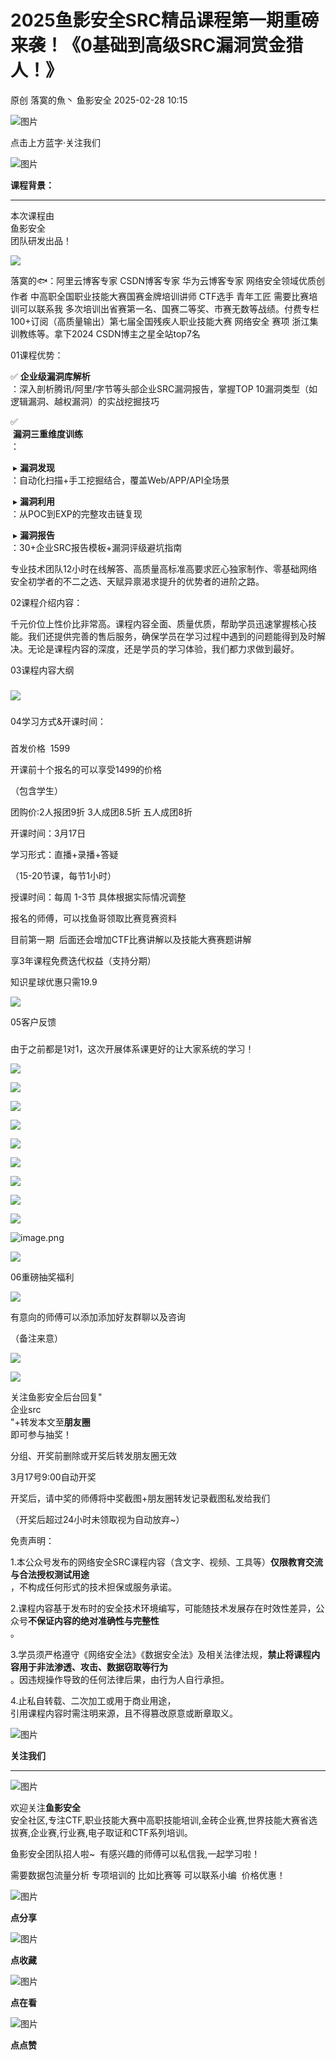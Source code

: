 #  2025鱼影安全SRC精品课程第一期重磅来袭！《0基础到高级SRC漏洞赏金猎人！》   
原创 落寞的魚丶  鱼影安全   2025-02-28 10:15  
  
![图片](https://mmbiz.qpic.cn/mmbiz_gif/iabIwdjuHp2WoekX6fnZ3APEKJwyvmf76EZ0Z309yU3fUicsMz4d7aZ7G41VxQPvKcqmzdqnYwcgWW0V6c8LZBiaQ/640?wx_fmt=gif&from=appmsg&wxfrom=5&wx_lazy=1&tp=webp "")  
  
点击上方蓝字·关注我们  
  
![图片](https://mmbiz.qpic.cn/mmbiz_png/iabIwdjuHp2WoekX6fnZ3APEKJwyvmf76UJkRAKDPDjKG3axl7g9LLia8HaiaQ2faXE5qCxrnRS5TXFK2monKhtdg/640?wx_fmt=other&from=appmsg&wxfrom=5&wx_lazy=1&wx_co=1&tp=webp "")  
  
  
  
**课程背景：**  
  
****  
本次课程由  
鱼影安全  
团队研发出品！  
  
![](https://mmbiz.qpic.cn/mmbiz_png/iabIwdjuHp2Xs55Rf5zUf7GIDz3CicHtGalofk2NdnyyXXn8xVv2o65uiaa1J6pQWyQIUZ7zAZw6apIwL4kfzzboA/640?wx_fmt=png&from=appmsg "")  
  
落寞的🐟：阿里云博客专家 CSDN博客专家 华为云博客专家 网络安全领域优质创作者 中高职全国职业技能大赛国赛金牌培训讲师 CTF选手 青年工匠 需要比赛培训可以联系我 多次培训出省赛第一名、国赛二等奖、市赛无数等战绩。付费专栏100+订阅（高质量输出）第七届全国残疾人职业技能大赛 网络安全 赛项 浙江集训教练等。拿下2024 CSDN博主之星全站top7名  
  
  
01课程优势：  
  
  
  
✅ **企业级漏洞库解析**  
：深入剖析腾讯/阿里/字节等头部企业SRC漏洞报告，掌握TOP 10漏洞类型（如逻辑漏洞、越权漏洞）的实战挖掘技巧  
  
✅  
 **漏洞三重维度训练**  
：  
  
 ▸ **漏洞发现**  
：自动化扫描+手工挖掘结合，覆盖Web/APP/API全场景  
  
 ▸ **漏洞利用**  
：从POC到EXP的完整攻击链复现  
  
 ▸ **漏洞报告**  
：30+企业SRC报告模板+漏洞评级避坑指南  
  
  
专业技术团队12小时在线解答、高质量高标准高要求匠心独家制作、零基础网络安全初学者的不二之选、天赋异禀渴求提升的优势者的进阶之路。  
  
02课程介绍内容：  
  
  
  
千元价位上性价比非常高。课程内容全面、质量优质，帮助学员迅速掌握核心技能。我们还提供完善的售后服务，确保学员在学习过程中遇到的问题能得到及时解决。无论是课程内容的深度，还是学员的学习体验，我们都力求做到最好。  
  
03课程内容大纲  
  
  
###   
  
![](https://mmbiz.qpic.cn/mmbiz_png/iabIwdjuHp2U6y1Xq0xbKlm8iaYZgL3J5icsZtG4O7licP89YYJ5Oz26iaViaaicAaP2Amic6F9rh0iar8REwiaibHfq9qoqw/640?wx_fmt=png&from=appmsg "")  
###   
  
  
04学习方式&开课时间：  
  
  
###   
  
首发价格  1599  
  
开课前十个报名的可以享受1499的价格  
  
（包含学生）  
  
团购价:2人报团9折 3人成团8.5折 五人成团8折  
  
开课时间：3月17日  
  
学习形式：直播+录播+答疑  
  
（15-20节课，每节1小时）  
  
授课时间：每周 1-3节 具体根据实际情况调整  
  
报名的师傅，可以找鱼哥领取比赛竞赛资料  
  
目前第一期  后面还会增加CTF比赛讲解以及技能大赛赛题讲解  
  
享3年课程免费迭代权益（支持分期）  
  
知识星球优惠只需19.9  
  
  
![](https://mmbiz.qpic.cn/mmbiz_jpg/iabIwdjuHp2U6y1Xq0xbKlm8iaYZgL3J5icIw7NhHjmSxct6st6eia9nUbkyNCLhnIUicNPPwaBllXzOZS0qKWhsCyg/640?wx_fmt=jpeg&from=appmsg "")  
  
  
  
05客户反馈  
  
  
###   
  
由于之前都是1对1，这次开展体系课更好的让大家系统的学习！  
  
  
![](https://mmbiz.qpic.cn/mmbiz_png/iabIwdjuHp2Xs55Rf5zUf7GIDz3CicHtGaBKrr2cbPBFMV2E1bpoYYVfgxXRvGr87Ok93qRvUIT7d8LCtTAsYTJg/640?wx_fmt=png&from=appmsg "")  
  
  
  
![](https://mmbiz.qpic.cn/mmbiz_png/iabIwdjuHp2WCl6RlpeKm8k2kT0BQfRibBKn5fiaXmOgdItlbsHIk8RicsZcOvfUpqIYuDicyCgq4nhV8SgtL5libsHw/640?wx_fmt=png&from=appmsg "")  
  
![](https://mmbiz.qpic.cn/mmbiz_png/iabIwdjuHp2WCl6RlpeKm8k2kT0BQfRibBupJEjTSVnc0pUFAGFjVeCibRibLmPx4CJ9ibic8McRiaTHyicjicNWicKOZK9Q/640?wx_fmt=png&from=appmsg "")  
  
  
  
![](https://mmbiz.qpic.cn/mmbiz_png/iabIwdjuHp2WCl6RlpeKm8k2kT0BQfRibBPb2xR1XROr2mCErPfUyibQTc2whHqY1RRMmc7wJmezz4fL3ruCHyUlQ/640?wx_fmt=png&from=appmsg "")  
  
![](https://mmbiz.qpic.cn/mmbiz_png/iabIwdjuHp2WCl6RlpeKm8k2kT0BQfRibBgdTU7iaabBk8xGWktHDn0UZOO1ZSQOct7dVEBdzalz4YLzC9kvJMVkA/640?wx_fmt=png&from=appmsg "")  
  
  
![](https://mmbiz.qpic.cn/mmbiz_png/iabIwdjuHp2U6y1Xq0xbKlm8iaYZgL3J5ic016PTcXf9rLqJdJtWD8xx5h0tnUvDOO9qxzk4v0hKsUTVjJexeCtSA/640?wx_fmt=png&from=appmsg "")  
  
![](https://mmbiz.qpic.cn/mmbiz_jpg/iabIwdjuHp2U6y1Xq0xbKlm8iaYZgL3J5icNiawNoK0mfYc3Es92iaeNRB8cI3aTy5jfcrcylAjfdqss6fCGE9Fmteg/640?wx_fmt=jpeg&from=appmsg "")  
  
  
![](https://mmbiz.qpic.cn/mmbiz_jpg/iabIwdjuHp2U6y1Xq0xbKlm8iaYZgL3J5icXQKJClwjQhPXHeryjEJyic0vIE2CUoaqwQtpLe7wXcTdetbCjB8Ikyg/640?wx_fmt=jpeg&from=appmsg "")  
  
  
![](https://mmbiz.qpic.cn/mmbiz_jpg/iabIwdjuHp2U6y1Xq0xbKlm8iaYZgL3J5iccgr8Lcqr4K6uvNMib3OTKwN8WA1f33ziccicZ4faZw7G2HVMFkdgvAWDQ/640?wx_fmt=jpeg&from=appmsg "")  
  
  
![image.png](https://mmbiz.qpic.cn/mmbiz_jpg/iabIwdjuHp2U6y1Xq0xbKlm8iaYZgL3J5icicZ6ZnSG0iajWKGgUTvbEgQ1pAwJGkWVVLn2icJuzJqxzdKZpcp8wGDGw/640?wx_fmt=other&from=appmsg "")  
  
![](https://mmbiz.qpic.cn/mmbiz_jpg/iabIwdjuHp2U6y1Xq0xbKlm8iaYZgL3J5icMW6RqmELPZ2LL9Fx78aymaicC3wve9qicapjRRCPN0GOdicdVENRS3bpA/640?wx_fmt=jpeg&from=appmsg "")  
  
  
06重磅抽奖福利  
  
  
  
![](https://mmbiz.qpic.cn/mmbiz_jpg/iabIwdjuHp2U6y1Xq0xbKlm8iaYZgL3J5icezDQqibZRcRBPadZGJicNKk5vKLQkc3bCWNGOu8ibRCYB1nbc5kgiaPZIg/640?wx_fmt=jpeg&from=appmsg "")  
  
  
  
有意向的师傅可以添加添加好友群聊以及咨询  
  
（备注来意）  
  
![](https://mmbiz.qpic.cn/mmbiz_jpg/iabIwdjuHp2WCl6RlpeKm8k2kT0BQfRibBE0dEPKe9EJnEmIiaBmicylPkEHCD9jtoKyHUlaQCxsSY9K3gzj513ibFw/640?wx_fmt=jpeg&from=appmsg "")  
  
![](https://mmbiz.qpic.cn/mmbiz_jpg/iabIwdjuHp2U6y1Xq0xbKlm8iaYZgL3J5icOQKbficvxTrhrac5YlpexLAwkZTtffZ2WwnkrXwnbiaFnneKEnz9fgtw/640?wx_fmt=jpeg&from=appmsg "")  
  
  
关注鱼影安全后台回复"  
企业src  
"+转发本文至**朋友圈**  
即可参与抽奖！  
  
分组、开奖前删除或开奖后转发朋友圈无效  
  
3月17号9:00自动开奖  
  
开奖后，请中奖的师傅将中奖截图+朋友圈转发记录截图私发给我们  
  
（开奖后超过24小时未领取视为自动放弃~）  
  
  
免责声明：  
  
  
  
1.本公众号发布的网络安全SRC课程内容（含文字、视频、工具等）**仅限教育交流与合法授权测试用途**  
，不构成任何形式的技术担保或服务承诺。  
  
2.课程内容基于发布时的安全技术环境编写，可能随技术发展存在时效性差异，公众号**不保证内容的绝对准确性与完整性**  
。  
  
3.学员须严格遵守《网络安全法》《数据安全法》及相关法律法规，**禁止将课程内容用于非法渗透、攻击、数据窃取等行为**  
。因违规操作导致的任何法律后果，由行为人自行承担。  
  
4.止私自转载、二次加工或用于商业用途，  
引用课程内容时需注明来源，且不得篡改原意或断章取义。  
  
  
![图片](https://mmbiz.qpic.cn/mmbiz_gif/iabIwdjuHp2WoekX6fnZ3APEKJwyvmf76uHBMuepACXk8S7CrFYh1Nh5GKN0SFAMMxp0C4eQSZ3NBeu55SB1MRQ/640?wx_fmt=gif&from=appmsg&wxfrom=5&wx_lazy=1&tp=webp "")  
  
**关注我们**  
  
****  
  
![图片](https://mmbiz.qpic.cn/mmbiz_png/iabIwdjuHp2WoekX6fnZ3APEKJwyvmf76AicrL3iaLTe7LRu0oZt1SEWqj2eMKib6Fx317qrFGUEw7Z42QibkhUrojw/640?wx_fmt=other&from=appmsg&wxfrom=5&wx_lazy=1&wx_co=1&tp=webp "")  
  
  
欢迎关注**鱼影安全**  
安全社区,专注CTF,职业技能大赛中高职技能培训,金砖企业赛,世界技能大赛省选拔赛,企业赛,行业赛,电子取证和CTF系列培训。  
  
鱼影安全团队招人啦~  有感兴趣的师傅可以私信我,一起学习啦！  
  
需要数据包流量分析 专项培训的 比如比赛等 可以联系小编  价格优惠！  
  
  
![图片](https://mmbiz.qpic.cn/mmbiz_gif/Ljib4So7yuWiaHpokNh4uWxia9Vv2eYjfzjK9Euejia8GQQAicPWkJI7HfpDplIlc3tPr73ZYKHIdg9kIHpWaJia2tGA/640?wx_fmt=gif&wxfrom=5&wx_lazy=1&tp=webp "")  
  
**点分享**  
  
![图片](https://mmbiz.qpic.cn/mmbiz_gif/Ljib4So7yuWiaHpokNh4uWxia9Vv2eYjfzjXjW9bUCoUia7g4iaVGGGm5AKWRMoDMQoFDdJuiceofhPJ8SJpKSGToZcw/640?wx_fmt=gif&wxfrom=5&wx_lazy=1&tp=webp "")  
  
**点收藏**  
  
![图片](https://mmbiz.qpic.cn/mmbiz_gif/Ljib4So7yuWiaHpokNh4uWxia9Vv2eYjfzjAEe2Bq3UgWlgxribzfYtnQ6EVkxkao5qmK0xpaoycfHyGVl7zFicPGibw/640?wx_fmt=gif&wxfrom=5&wx_lazy=1&tp=webp "")  
  
**点在看**  
  
![图片](https://mmbiz.qpic.cn/mmbiz_gif/Ljib4So7yuWiaHpokNh4uWxia9Vv2eYjfzjDia9eCL6sIvuL17F5uKHsjx0GNc6estct1jOfWh4EtOcVsvzynOar1Q/640?wx_fmt=gif&wxfrom=5&wx_lazy=1&tp=webp "")  
  
**点点赞**  
  
